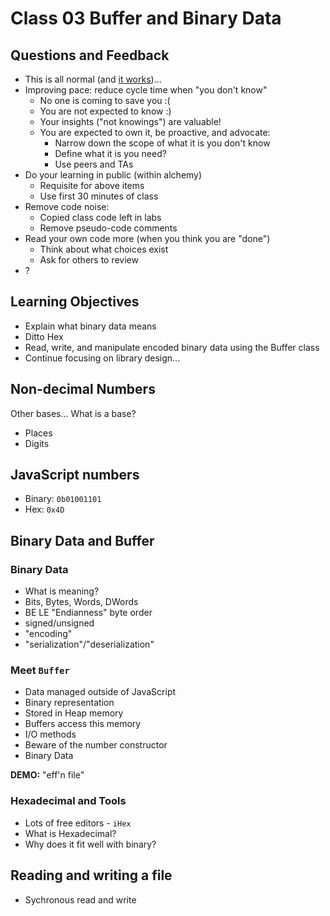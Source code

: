 # Class 03 Buffer and Binary Data

## Questions and Feedback

* This is all normal (and [it works](grads.png))...
* Improving pace: reduce cycle time when "you don't know"
    * No one is coming to save you :(
    * You are not expected to know :)
    * Your insights ("not knowings") are valuable!
    * You are expected to own it, be proactive, and advocate:
        * Narrow down the scope of what it is you don't know
        * Define what it is you need?
        * Use peers and TAs
* Do your learning in public (within alchemy)
    * Requisite for above items
    * Use first 30 minutes of class
* Remove code noise:
    * Copied class code left in labs
    * Remove pseudo-code comments
* Read your own code more (when you think you are "done")
    * Think about what choices exist
    * Ask for others to review
* ?

## Learning Objectives

* Explain what binary data means
* Ditto Hex
* Read, write, and manipulate encoded binary data using the Buffer class
* Continue focusing on library design...

## Non-decimal Numbers

Other bases... What is a base?

* Places
* Digits

## JavaScript numbers

* Binary: `0b01001101`
* Hex: `0x4D`

## Binary Data and Buffer

### Binary Data

* What is meaning?
* Bits, Bytes, Words, DWords
* BE LE "Endianness" byte order
* signed/unsigned
* "encoding"
* "serialization"/"deserialization"

### Meet `Buffer`

* Data managed outside of JavaScript
* Binary representation
* Stored in Heap memory
* Buffers access this memory
* I/O methods
* Beware of the number constructor
* Binary Data

**DEMO:** "eff'n file"

### Hexadecimal and Tools

* Lots of free editors - `iHex`
* What is Hexadecimal?
* Why does it fit well with binary?

## Reading and writing a file

* Sychronous read and write
